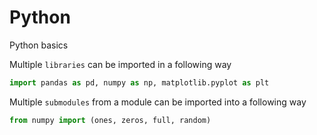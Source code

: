 # Python
Python basics 

Multiple `libraries` can be imported in a following way 
```python
import pandas as pd, numpy as np, matplotlib.pyplot as plt
```

Multiple `submodules` from a module can be imported into a following way
```python
from numpy import (ones, zeros, full, random)
```

